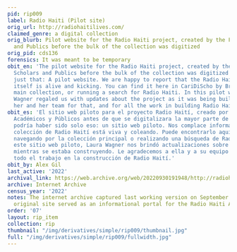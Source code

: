 ```yaml
---
pid: rip009
label: Radio Haiti (Pilot site)
orig_url: http://radiohaitilives.com/
claimed_genre: a digital collection
orig_blurb: Pilot website for the Radio Haiti project, created by the Forum for Scholars
  and Publics before the bulk of the collection was digitized
orig_pid: cds136
forensics: It was meant to be temporary
obit_en: 'The pilot website for the Radio Haiti project, created by the Forum for
  Scholars and Publics before the bulk of the collection was digitized might''ve been
  just that: A pilot website. We are happy to report that the Radio Haiti collection
  itself is alive and kicking. You can find it here in CariDiScho by Browsing the
  main collection, or running a search for Radio Haiti. In this pilot website Laura
  Wagner regaled us with updates about the project as it was being built. We thank
  her and her team for that, and for all the work in building Radio Haiti.'
obit_es: 'El sitio web piloto para el proyecto Radio Haití, creado por el Foro para
  Académicos y Públicos antes de que se digitalizara la mayor parte de la colección
  podría haber sido solo eso: un sitio web piloto. Nos complace informarles que la
  colección de Radio Haití está viva y coleando. Puede encontrarlo aquí en CariDiScho
  navegando por la colección principal o realizando una búsqueda de Radio Haití. En
  este sitio web piloto, Laura Wagner nos brindó actualizaciones sobre el proyecto
  mientras se estaba construyendo. Le agradecemos a ella y a su equipo por eso y por
  todo el trabajo en la construcción de Radio Haití.'
obit_by: Alex Gil
last_active: '2022'
archival_link: https://web.archive.org/web/20220930191948/http://radiohaitilives.com/
archive: Internet Archive
census_year: '2022'
notes: The internet archive captured last working version on September 30, 2022. The
  original site served as an informational portal for the Radio Haiti Archive project.
order: '07'
layout: rip_item
collection: rip
thumbnail: "/img/derivatives/simple/rip009/thumbnail.jpg"
full: "/img/derivatives/simple/rip009/fullwidth.jpg"
---
```

